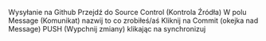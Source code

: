 Wysyłanie na Github
Przejdź do Source Control (Kontrola Źródła) W polu Message (Komunikat) nazwij to co zrobiłeś/aś Kliknij na Commit (okejka nad Message) PUSH (Wypchnij zmiany) klikając na synchronizuj